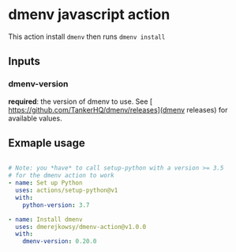 # dmenv javascript action

This action install `dmenv` then runs `dmenv install`

## Inputs

### dmenv-version

**required**: the version of dmenv to use. See [
https://github.com/TankerHQ/dmenv/releases](dmenv releases) for available values.

## Exmaple usage

```yaml

# Note: you *have* to call setup-python with a version >= 3.5
# for the dmenv action to work
- name: Set up Python
  uses: actions/setup-python@v1
  with:
    python-version: 3.7

- name: Install dmenv
  uses: dmerejkowsy/dmenv-action@v1.0.0
  with:
    dmenv-version: 0.20.0
```
